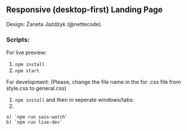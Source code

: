 ## Responsive (desktop-first) Landing Page

Design: Żaneta Jażdżyk (@nettecode).

### Scripts:

For live preview:
  1) `npm install`
  2) `npm start`

For development:
(Please, change the file name in the <link></link> for .css file from style.css
to general.css)

  1) `npm install`
and then in seperate windows/tabs:
  2)
    a) `npm run sass-watch`
    b) `npm run live-dev`
